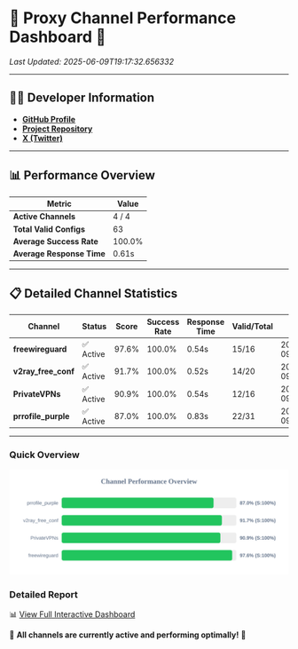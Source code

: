 # 🌟 Proxy Channel Performance Dashboard 🌟

_Last Updated: 2025-06-09T19:17:32.656332_

---

## 👩‍💻 Developer Information

- **[GitHub Profile](https://github.com/4n0nymou3)**  
- **[Project Repository](https://github.com/4n0nymou3/multi-proxy-config-fetcher)**  
- **[X (Twitter)](https://x.com/4n0nymou3)**  

---

## 📊 Performance Overview

| Metric                | Value       |
|-----------------------|-------------|
| **Active Channels**   | 4 / 4       |
| **Total Valid Configs** | 63          |
| **Average Success Rate** | 100.0%      |
| **Average Response Time** | 0.61s       |

---

## 📋 Detailed Channel Statistics

| Channel          | Status     | Score  | Success Rate | Response Time | Valid/Total | Last Success               |
|------------------|------------|--------|--------------|---------------|-------------|----------------------------|
| **freewireguard**  | ✅ Active  | 97.6%  | 100.0% | 0.54s         | 15/16       | 2025-06-09T19:17:32.654550 |
| **v2ray_free_conf**  | ✅ Active  | 91.7%  | 100.0% | 0.52s         | 14/20       | 2025-06-09T19:17:31.512508 |
| **PrivateVPNs**  | ✅ Active  | 90.9%  | 100.0% | 0.54s         | 12/16       | 2025-06-09T19:17:32.089853 |
| **prrofile_purple**  | ✅ Active  | 87.0%  | 100.0% | 0.83s         | 22/31       | 2025-06-09T19:17:30.902344 |

---

### Quick Overview
<div align="center">
  <a href="https://raw.githubusercontent.com/nullluser/NullRepo/refs/heads/main/assets/channel_stats_chart.svg">
    <img src="https://raw.githubusercontent.com/nullluser/NullRepo/refs/heads/main/assets/channel_stats_chart.svg" alt="Source Performance Statistics" width="800">
  </a>
</div>

### Detailed Report
📊 [View Full Interactive Dashboard](https://htmlpreview.github.io/?https://github.com/nullluser/NullRepo/blob/main/assets/performance_report.html)

🎉 **All channels are currently active and performing optimally!** 🎉
